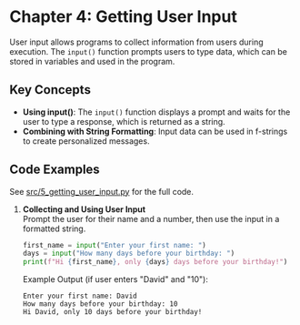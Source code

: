 # Chapter 4: Getting User Input

User input allows programs to collect information from users during execution. The `input()` function prompts users to type data, which can be stored in variables and used in the program.

## Key Concepts
- **Using input()**: The `input()` function displays a prompt and waits for the user to type a response, which is returned as a string.
- **Combining with String Formatting**: Input data can be used in f-strings to create personalized messages.

## Code Examples
See [src/5_getting_user_input.py](../../src/005_getting_user_input/5_getting_user_input.py) for the full code.

1. **Collecting and Using User Input**  
   Prompt the user for their name and a number, then use the input in a formatted string.

   ```python
   first_name = input("Enter your first name: ")
   days = input("How many days before your birthday: ")
   print(f"Hi {first_name}, only {days} days before your birthday!")
   ```

   Example Output (if user enters "David" and "10"):
   ```
   Enter your first name: David
   How many days before your birthday: 10
   Hi David, only 10 days before your birthday!
   ```